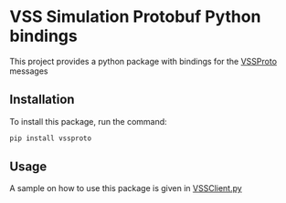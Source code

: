 # VSS Simulation Protobuf Python bindings

This project provides a python package with bindings for the [VSSProto](https://github.com/futebol-mini/VSSProto) messages

## Installation

To install this package, run the command:

```bash
pip install vssproto
```

## Usage

A sample on how to use this package is given in [VSSClient.py](https://github.com/futebol-mini/VSSClient.py)
